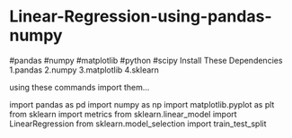 # Linear-Regression-using-pandas-numpy
#pandas #numpy #matplotlib #python #scipy
Install These Dependencies 
1.pandas
2.numpy
3.matplotlib
4.sklearn

using these commands import them...

import pandas as pd
import numpy as np
import matplotlib.pyplot as plt
from sklearn import metrics
from sklearn.linear_model import LinearRegression
from sklearn.model_selection import train_test_split

